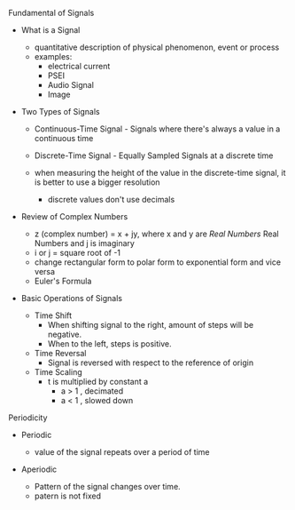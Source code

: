 Fundamental of Signals

  - What is a Signal
    - quantitative description of physical phenomenon, event or process
    - examples:
      - electrical current
      - PSEI
      - Audio Signal
      - Image
  
  - Two Types of Signals
    - Continuous-Time Signal - Signals where there's always a value in a continuous time
    - Discrete-Time Signal - Equally Sampled Signals at a discrete time

    - when measuring the height of the value in the discrete-time signal, it is better to use a bigger resolution
      - discrete values don't use decimals

  - Review of Complex Numbers
    - z (complex number) = x + jy, where x and y are *Real Numbers* Real Numbers and j is imaginary
    - i or j = square root of -1
    - change rectangular form to polar form to exponential form and vice versa
    - Euler's Formula
  - Basic Operations of Signals
    - Time Shift
      - When shifting signal to the right, amount of steps will be negative.
      - When to the left, steps is positive.
    - Time Reversal
      - Signal is reversed with respect to the reference of origin
    - Time Scaling
      - t is multiplied by constant a
        - a > 1 , decimated
        - a < 1 , slowed down

Periodicity
  - Periodic
    - value of the signal repeats over a period of time 

  - Aperiodic
    - Pattern of the signal changes over time.
    - patern is not fixed
